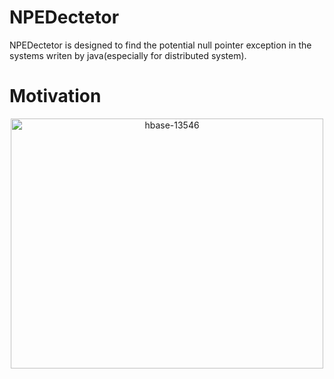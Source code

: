 # NPEDectetor
NPEDectetor is designed to find the potential null pointer exception in the systems writen by java(especially for distributed system). 
# Motivation
<div  align="center">    
 <img src="https://github.com/lujiefsi/NPEDectetor/blob/master/hbase-13546.png" width = "500" height = "400" alt="hbase-13546" align=center />
</div>
